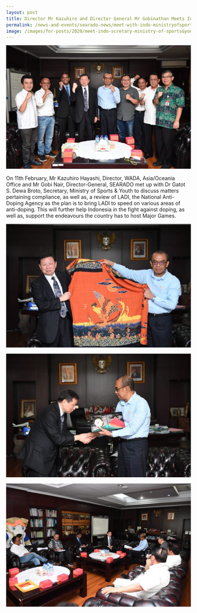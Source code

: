```yaml
---
layout: post
title: Director Mr Kazuhiro and Director General Mr Gobinathan Meets Indonesia's Secretary Ministry of Sports & Youth, Dr. Gatot S. Dewa Broto
permalink: /news-and-events/searado-news/meet-with-indo-ministryofsports&youth
image: /images/for-posts/2020/meet-indo-scretary-ministry-of-sports&youth-0.jpg
---
```

![Group Photo](/images/for-posts/2020/meet-indo-scretary-ministry-of-sports&youth-0.jpg)

On 11th February, Mr Kazuhiro Hayashi, Director, WADA, Asia/Oceania Office and Mr Gobi Nair, Director-General, SEARADO met up with Dr Gatot S. Dewa Broto, Secretary, Ministry of Sports & Youth to discuss matters pertaining compliance, as well as, a review of LADI, the National Anti-Doping Agency as the plan is to bring LADI to speed on various areas of anti-doping. This will further help Indonesia in the fight against doping, as well as, support the endeavours the country has to host Major Games.

![Group Photo](/images/for-posts/2020/meet-indo-scretary-ministry-of-sports&youth-1.jpg)

![Group Photo](/images/for-posts/2020/meet-indo-scretary-ministry-of-sports&youth-2.jpg)

![Group Photo](/images/for-posts/2020/meet-indo-scretary-ministry-of-sports&youth-3.jpg)
